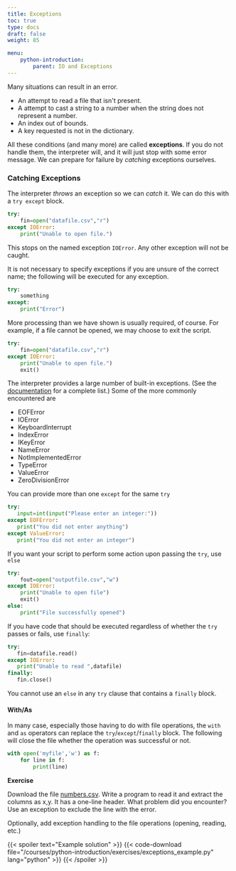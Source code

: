 ```yaml
---
title: Exceptions
toc: true
type: docs
draft: false
weight: 85

menu:
    python-introduction:
        parent: IO and Exceptions
---
```


Many situations can result in an error.  

* An attempt to read a file that isn't present.
* A attempt to cast a string to a number when the string does not represent a number.
* An index out of bounds.
* A key requested is not in the dictionary.

All these conditions (and many more) are called __exceptions__.  If you do not handle them, the interpreter will, and it will just stop with some error message.  We can prepare for failure by _catching_ exceptions ourselves.

### Catching Exceptions

The interpreter _throws_ an exception so we can _catch_ it.  We can do this with a `try except` block.  

```python
try:
    fin=open("datafile.csv","r")
except IOError:
    print("Unable to open file.")
```

This stops on the named exception `IOError`.  Any other exception will not be caught. 

It is not necessary to specify exceptions if you are unsure of the correct name; the following will be executed for any exception.
```python
try: 
    something
except: 
    print("Error")
```
More processing than we have shown is usually required, of course.  For example, if a file cannot be opened, we may choose to exit the script.
```python
try: 
    fin=open("datafile.csv","r")
except IOError:
    print("Unable to open file.")
    exit()
```

The interpreter provides a large number of built-in exceptions.  (See the [documentation](https://docs.python.org/3/library/exceptions.html) for a complete list.)  Some of the more commonly encountered are 
* EOFError
* IOError
* KeyboardInterrupt
* IndexError
* IKeyError
* NameError
* NotImplementedError
* TypeError
* ValueError
* ZeroDivisionError

You can provide more than one `except` for the same `try`

```python
try:
   input=int(input("Please enter an integer:"))
except EOFError:
   print("You did not enter anything")
except ValueError:
   print("You did not enter an integer")
```

If you want your script to perform some action upon passing the `try`, use `else`
```python
try:
    fout=open("outputfile.csv","w")
except IOError:
    print("Unable to open file")
    exit()
else:
    print("File successfully opened")
```

If you have code that should be executed regardless of whether the `try` passes or fails, use `finally`:
```python
try:
   fin=datafile.read()
except IOError:
   print("Unable to read ",datafile)
finally:
   fin.close()
```
You cannot use an `else` in any `try` clause that contains a `finally` block.

#### With/As

In many case, especially those having to do with file operations, the `with` and `as` operators can replace the `try`/`except`/`finally` block. The following will close the file whether the operation was successful or not.
```python
with open('myfile','w') as f:
    for line in f:
        print(line)
```

**Exercise**

Download the file [numbers.csv](/data/numbers.csv). Write a program to read it and extract the columns as x,y.  It has a one-line header.  What problem did you encounter?  Use an exception to exclude the line with the error.  

Optionally, add exception handling to the file operations (opening, reading, etc.)

{{< spoiler text="Example solution" >}}
{{< code-download file="/courses/python-introduction/exercises/exceptions_example.py" lang="python" >}}
{{< /spoiler >}}

